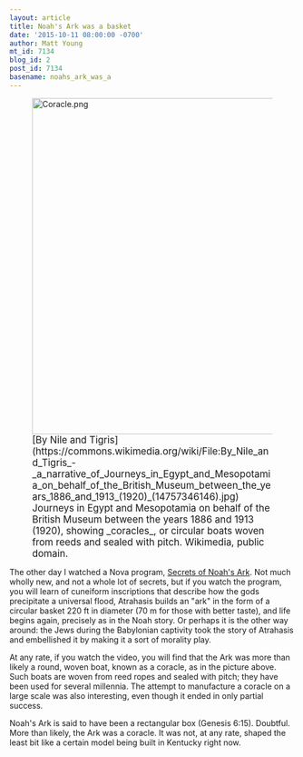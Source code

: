 ```yaml
---
layout: article
title: Noah's Ark was a basket
date: '2015-10-11 08:00:00 -0700'
author: Matt Young
mt_id: 7134
blog_id: 2
post_id: 7134
basename: noahs_ark_was_a
---
```

<figure>
<img src="/PT/uploads/2015/Coracle.png" alt="Coracle.png" width="600" height="592" />
<figcaption markdown="span">
<big>[By Nile and Tigris](https://commons.wikimedia.org/wiki/File:By_Nile_and_Tigris_-_a_narrative_of_Journeys_in_Egypt_and_Mesopotamia_on_behalf_of_the_British_Museum_between_the_years_1886_and_1913_(1920)_(14757346146).jpg) Journeys in Egypt and Mesopotamia on behalf of the British Museum between the years 1886 and 1913 (1920), showing _coracles_, or circular boats woven from reeds and sealed with pitch. Wikimedia, public domain.</big>

</figcaption>
</figure>


The other day I watched a Nova program, [Secrets of Noah's Ark](http://www.pbs.org/wgbh/nova/ancient/secrets-noahs-ark.html). Not much wholly new, and not a whole lot of secrets, but if you watch the program, you will learn of cuneiform inscriptions that describe how the gods precipitate a universal flood, Atrahasis builds an "ark" in the form of a circular basket 220 ft in diameter (70 m for those with better taste), and life begins again, precisely as in the Noah story. Or perhaps it is the other way around: the Jews during the Babylonian captivity took the story of Atrahasis and embellished it by making it a sort of morality play. 

At any rate, if you watch the video, you will find that the Ark was more than likely a round, woven boat, known as a coracle, as in the picture above. Such boats are woven from reed ropes and sealed with pitch; they have been used for several millennia. The attempt to manufacture a coracle on a large scale was also interesting, even though it ended in only partial success.

Noah's Ark is said to have been a rectangular box (Genesis 6:15). Doubtful. More than likely, the Ark was a coracle. It was not, at any rate, shaped the least bit like a certain model being built in Kentucky right now.

